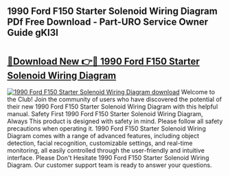 ## 1990 Ford F150 Starter Solenoid Wiring Diagram PDf Free Download - Part-URO Service Owner Guide gKI3I

# <h2><a href="http://dfk97o.blite.top/?on=1990+Ford+F150+Starter+Solenoid+Wiring+Diagram">🔗Download New 👉🔴 1990 Ford F150 Starter Solenoid Wiring Diagram</a></h2>

[![1990 Ford F150 Starter Solenoid Wiring Diagram download](https://i.imgur.com/lujVjoI.png)](http://dfk97o.blite.top/?on=1990+Ford+F150+Starter+Solenoid+Wiring+Diagram)
Welcome to the Club! Join the community of users who have discovered the potential of their new 1990 Ford F150 Starter Solenoid Wiring Diagram with this helpful manual. Safety First 1990 Ford F150 Starter Solenoid Wiring Diagram, Always This product is designed with safety in mind. Please follow all safety precautions when operating it. 1990 Ford F150 Starter Solenoid Wiring Diagram comes with a range of advanced features, including object detection, facial recognition, customizable settings, and real-time monitoring, all easily controlled through the user-friendly and intuitive interface. Please Don't Hesitate 1990 Ford F150 Starter Solenoid Wiring Diagram. Our customer support team is ready to answer your questions.
